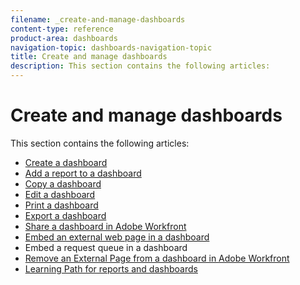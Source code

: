 ```yaml
---
filename: _create-and-manage-dashboards
content-type: reference
product-area: dashboards
navigation-topic: dashboards-navigation-topic
title: Create and manage dashboards
description: This section contains the following articles:
---
```


# Create and manage dashboards

This section contains the following articles:

* [Create a dashboard](../../../reports-and-dashboards/dashboards/creating-and-managing-dashboards/create-dashboard.md) 
* [Add a report to a dashboard](../../../reports-and-dashboards/dashboards/creating-and-managing-dashboards/add-report-dashboard.md) 
* [Copy a dashboard](../../../reports-and-dashboards/dashboards/creating-and-managing-dashboards/copy-dashboard.md) 
* [Edit a dashboard](../../../reports-and-dashboards/dashboards/creating-and-managing-dashboards/edit-dashboard.md) 
* [Print a dashboard](../../../reports-and-dashboards/dashboards/creating-and-managing-dashboards/print-dashboard.md) 
* [Export a dashboard](../../../reports-and-dashboards/dashboards/creating-and-managing-dashboards/export-dashboard.md) 
* [Share a dashboard in Adobe Workfront](../../../reports-and-dashboards/dashboards/creating-and-managing-dashboards/share-dashboard.md) 
* [Embed an external web page in a dashboard](../../../reports-and-dashboards/dashboards/creating-and-managing-dashboards/embed-external-web-page-dashboard.md) 
* Embed a request queue in a dashboard
* [Remove an External Page from a dashboard in Adobe Workfront](../../../reports-and-dashboards/dashboards/creating-and-managing-dashboards/remove-external-page-from-dashboard.md) 
* [Learning Path for reports and dashboards](https://experience.workfront.com/s/reporting)

